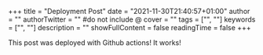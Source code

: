 +++
title = "Deployment Post"
date = "2021-11-30T21:40:57+01:00"
author = ""
authorTwitter = "" #do not include @
cover = ""
tags = ["", ""]
keywords = ["", ""]
description = ""
showFullContent = false
readingTime = false
+++

This post was deployed with Github actions! It works!
